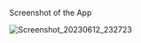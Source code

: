 Screenshot of the App

![Screenshot_20230612_232723](https://github.com/ShahirSammun/Flutter_Test/assets/135459672/43e2d18f-fa3f-424c-b918-5933cd9b6c77)


